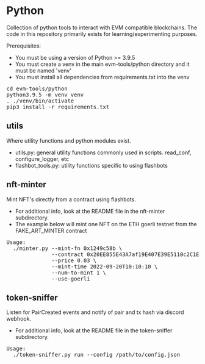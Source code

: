 # Python

Collection of python tools to interact with EVM compatible blockchains. The code in this repository primarily exists for learning/experimenting purposes.
<p>

Prerequisites:
 - You must be using a version of Python >= 3.9.5
 - You must create a venv in the main evm-tools/python directory and it must be named 'venv'
 - You must install all dependencies from requirements.txt into the venv

<pre>
cd evm-tools/python
python3.9.5 -m venv venv
. ./venv/bin/activate
pip3 install -r requirements.txt
</pre>

## utils 
Where utility functions and python modules exist. 
- utils.py: general utility functions commonly used in scripts. read_conf, configure_logger, etc
- flashbot_tools.py: utility functions specific to using flashbots

## nft-minter
Mint NFT's directly from a contract using flashbots.
 - For additional info, look at the README file in the nft-minter subdirectory.
 - The example below will mint one NFT on the ETH goerli testnet from the FAKE_ART_MINTER contract
<pre>
Usage:
  ./minter.py --mint-fn 0x1249c58b \
              --contract 0x20EE855E43A7af19E407E39E5110c2C1Ee41F64D \
              --price 0.03 \
              --mint-time 2022-09-20T10:10:10 \
              --num-to-mint 1 \
              --use-goerli
</pre>

## token-sniffer
Listen for PairCreated events and notify of pair and tx hash via discord webhook.
- For additional info, look at the README file in the token-sniffer subdirectory.
<pre>
Usage: 
  ./token-sniffer.py run --config /path/to/config.json
</pre>
